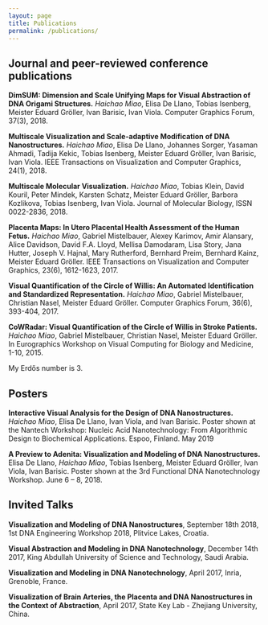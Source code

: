 ```yaml
---
layout: page
title: Publications
permalink: /publications/
---
```


## Journal and peer-reviewed conference publications

**DimSUM: Dimension and Scale Unifying Maps for Visual Abstraction of DNA Origami Structures.** _Haichao Miao_, Elisa De Llano, Tobias Isenberg, Meister Eduard Gröller, Ivan Barisic, Ivan Viola. Computer Graphics Forum, 37(3), 2018.

**Multiscale Visualization and Scale-adaptive Modification of DNA Nanostructures.**
_Haichao Miao_, Elisa De Llano, Johannes Sorger, Yasaman Ahmadi, Tadija Kekic, Tobias Isenberg, Meister Eduard Gröller, Ivan Barisic, Ivan Viola. IEEE Transactions on Visualization and Computer Graphics, 24(1), 2018.

**Multiscale Molecular Visualization.** _Haichao Miao_, Tobias Klein, David Kouril, Peter Mindek, Karsten Schatz, Meister Eduard Gröller, Barbora Kozlikova, Tobias Isenberg, Ivan Viola. Journal of Molecular Biology, ISSN 0022-2836, 2018.

**Placenta Maps: In Utero Placental Health Assessment of the Human Fetus.** _Haichao Miao_, Gabriel Mistelbauer, Alexey Karimov, Amir Alansary, Alice Davidson, David F.A. Lloyd, Mellisa Damodaram, Lisa Story, Jana Hutter, Joseph V. Hajnal, Mary Rutherford, Bernhard Preim, Bernhard Kainz, Meister Eduard Gröller. IEEE Transactions on Visualization and Computer Graphics, 23(6), 1612-1623, 2017.

**Visual Quantification of the Circle of Willis: An Automated Identification and Standardized Representation.** _Haichao Miao_, Gabriel Mistelbauer, Christian Nasel, Meister Eduard Gröller. Computer Graphics Forum, 36(6), 393-404, 2017.

**CoWRadar: Visual Quantification of the Circle of Willis in Stroke Patients.** _Haichao Miao_, Gabriel Mistelbauer, Christian Nasel, Meister Eduard Gröller. In Eurographics Workshop on Visual Computing for Biology and Medicine, 1-10, 2015.

My Erdős number is 3.

## Posters

**Interactive Visual Analysis for the Design of DNA Nanostructures.** _Haichao Miao_, Elisa De Llano, Ivan Viola, and Ivan Barisic. Poster shown at the Nantech Workshop: Nucleic Acid Nanotechnology: From Algorithmic Design to Biochemical Applications. Espoo, Finland. May 2019

**A Preview to Adenita: Visualization and Modeling of DNA Nanostructures.** Elisa De Llano, _Haichao Miao_, Tobias Isenberg, Meister Eduard Gröller, Ivan Viola, Ivan Barisic. Poster shown at the 3rd Functional DNA Nanotechnology Workshop. June 6 – 8, 2018.

## Invited Talks
**Visualization and Modeling of DNA Nanostructures**, September 18th 2018, 1st DNA Engineering Workshop 2018, Plitvice Lakes, Croatia.

**Visual Abstraction and Modeling in DNA Nanotechnology**, December 14th 2017, King Abdullah University of Science and Technology, Saudi Arabia.

**Visualization and Modeling in DNA Nanotechnology**, April 2017, Inria, Grenoble, France.

**Visualization of Brain Arteries, the Placenta and DNA Nanostructures in the Context of Abstraction**, April 2017, State Key Lab - Zhejiang University, China.

